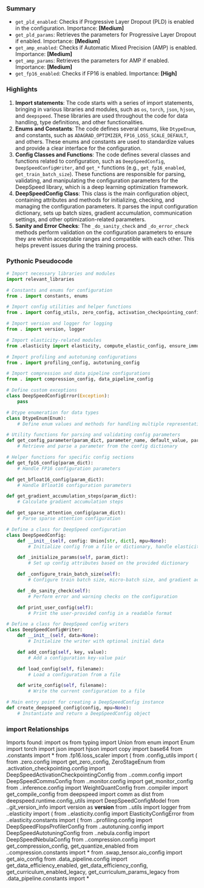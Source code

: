 

### Summary



* `get_pld_enabled`: Checks if Progressive Layer Dropout (PLD) is enabled in the configuration. Importance: **[Medium]**
* `get_pld_params`: Retrieves the parameters for Progressive Layer Dropout if enabled. Importance: **[Medium]**
* `get_amp_enabled`: Checks if Automatic Mixed Precision (AMP) is enabled. Importance: **[Medium]**
* `get_amp_params`: Retrieves the parameters for AMP if enabled. Importance: **[Medium]**
* `get_fp16_enabled`: Checks if FP16 is enabled. Importance: **[High]**

### Highlights



1. **Import statements**: The code starts with a series of import statements, bringing in various libraries and modules, such as `os`, `torch`, `json`, `hjson`, and `deepspeed`. These libraries are used throughout the code for data handling, type definitions, and other functionalities.
2. **Enums and Constants**: The code defines several enums, like `DtypeEnum`, and constants, such as `ADAGRAD_OPTIMIZER`, `FP16_LOSS_SCALE_DEFAULT`, and others. These enums and constants are used to standardize values and provide a clear interface for the configuration.
3. **Config Classes and Functions**: The code defines several classes and functions related to configuration, such as `DeepSpeedConfig`, `DeepSpeedConfigWriter`, and `get_*` functions (e.g., `get_fp16_enabled`, `get_train_batch_size`). These functions are responsible for parsing, validating, and manipulating the configuration parameters for the DeepSpeed library, which is a deep learning optimization framework.
4. **DeepSpeedConfig Class**: This class is the main configuration object, containing attributes and methods for initializing, checking, and managing the configuration parameters. It parses the input configuration dictionary, sets up batch sizes, gradient accumulation, communication settings, and other optimization-related parameters.
5. **Sanity and Error Checks**: The `_do_sanity_check` and `_do_error_check` methods perform validation on the configuration parameters to ensure they are within acceptable ranges and compatible with each other. This helps prevent issues during the training process.

### Pythonic Pseudocode

```python
# Import necessary libraries and modules
import relevant_libraries

# Constants and enums for configuration
from . import constants, enums

# Import config utilities and helper functions
from . import config_utils, zero_config, activation_checkpointing_config, comm_config, monitor_config, inference_config, compiler_config

# Import version and logger for logging
from . import version, logger

# Import elasticity-related modules
from .elasticity import elasticity, compute_elastic_config, ensure_immutable_elastic_config

# Import profiling and autotuning configurations
from . import profiling_config, autotuning_config

# Import compression and data pipeline configurations
from . import compression_config, data_pipeline_config

# Define custom exceptions
class DeepSpeedConfigError(Exception):
    pass

# Dtype enumeration for data types
class DtypeEnum(Enum):
    # Define enum values and methods for handling multiple representations

# Utility functions for parsing and validating config parameters
def get_config_parameter(param_dict, parameter_name, default_value, parse_function):
    # Retrieve and parse a parameter from the config dictionary

# Helper functions for specific config sections
def get_fp16_config(param_dict):
    # Handle FP16 configuration parameters

def get_bfloat16_config(param_dict):
    # Handle Bfloat16 configuration parameters

def get_gradient_accumulation_steps(param_dict):
    # Calculate gradient accumulation steps

def get_sparse_attention_config(param_dict):
    # Parse sparse attention configuration

# Define a class for DeepSpeed configuration
class DeepSpeedConfig:
    def __init__(self, config: Union[str, dict], mpu=None):
        # Initialize config from a file or dictionary, handle elasticity, and validate parameters

    def _initialize_params(self, param_dict):
        # Set up config attributes based on the provided dictionary

    def _configure_train_batch_size(self):
        # Configure train batch size, micro-batch size, and gradient accumulation steps

    def _do_sanity_check(self):
        # Perform error and warning checks on the configuration

    def print_user_config(self):
        # Print the user-provided config in a readable format

# Define a class for DeepSpeed config writers
class DeepSpeedConfigWriter:
    def __init__(self, data=None):
        # Initialize the writer with optional initial data

    def add_config(self, key, value):
        # Add a configuration key-value pair

    def load_config(self, filename):
        # Load a configuration from a file

    def write_config(self, filename):
        # Write the current configuration to a file

# Main entry point for creating a DeepSpeedConfig instance
def create_deepspeed_config(config, mpu=None):
    # Instantiate and return a DeepSpeedConfig object
```


### import Relationships

Imports found:
import os
from typing import Union
from enum import Enum
import torch
import json
import hjson
import copy
import base64
from .constants import *
from .fp16.loss_scaler import (
from .config_utils import (
from .zero.config import get_zero_config, ZeroStageEnum
from .activation_checkpointing.config import DeepSpeedActivationCheckpointingConfig
from ..comm.config import DeepSpeedCommsConfig
from ..monitor.config import get_monitor_config
from ..inference.config import WeightQuantConfig
from .compiler import get_compile_config
from deepspeed import comm as dist
from deepspeed.runtime.config_utils import DeepSpeedConfigModel
from ..git_version_info import version as __version__
from ..utils import logger
from ..elasticity import (
from ..elasticity.config import ElasticityConfigError
from ..elasticity.constants import (
from ..profiling.config import DeepSpeedFlopsProfilerConfig
from ..autotuning.config import DeepSpeedAutotuningConfig
from ..nebula.config import DeepSpeedNebulaConfig
from ..compression.config import get_compression_config, get_quantize_enabled
from ..compression.constants import *
from .swap_tensor.aio_config import get_aio_config
from .data_pipeline.config import get_data_efficiency_enabled, get_data_efficiency_config, get_curriculum_enabled_legacy, get_curriculum_params_legacy
from .data_pipeline.constants import *